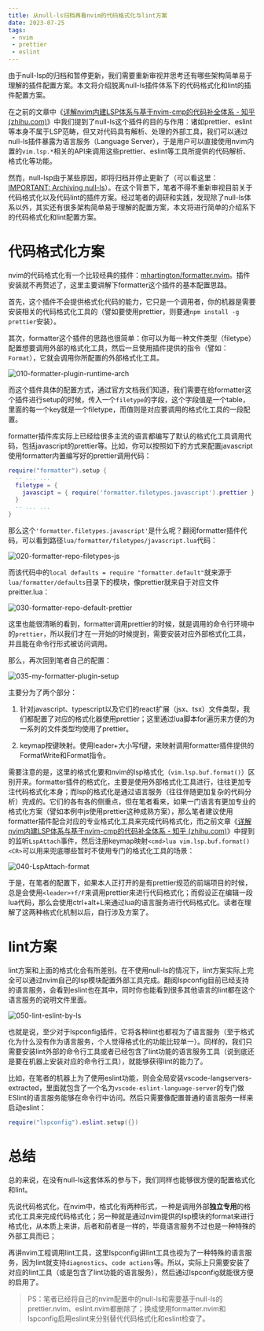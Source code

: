 ```yaml
---
title: 从null-ls归档再看nvim的代码格式化与lint方案
date: 2023-07-25
tags:
 - nvim
 - prettier
 - eslint
---
```


由于null-lsp的归档和暂停更新，我们需要重新审视并思考还有哪些架构简单易于理解的插件配置方案。本文将介绍脱离null-ls插件体系下的代码格式化和lint的插件配置方案。

<!-- more -->

在之前的文章中《[详解nvim内建LSP体系与基于nvim-cmp的代码补全体系 - 知乎 (zhihu.com)](https://zhuanlan.zhihu.com/p/643033884)》中我们提到了null-ls这个插件的目的与作用：诸如prettier、eslint等本身不属于LSP范畴，但又对代码具有解析、处理的外部工具，我们可以通过null-ls插件暴露为语言服务（Language Server），于是用户可以直接使用nvim内置的`vim.lsp.*`相关的API来调用这些prettier、eslint等工具所提供的代码解析、格式化等功能。

然而，null-lsp由于某些原因，即将归档并停止更新了（可以看这里：[IMPORTANT: Archiving null-ls](https://github.com/jose-elias-alvarez/null-ls.nvim/issues/1621)）。在这个背景下，笔者不得不重新审视目前关于代码格式化以及代码lint的插件方案。经过笔者的调研和实践，发现除了null-ls体系以外，其实还有很多架构简单易于理解的配置方案，本文将进行简单的介绍系下的代码格式化和lint配置方案。

# 代码格式化方案

nvim的代码格式化有一个比较经典的插件：[mhartington/formatter.nvim](https://github.com/mhartington/formatter.nvim)。插件安装就不再赘述了，这里主要讲解下formatter这个插件的基本配置思路。

首先，这个插件不会提供格式化代码的能力，它只是一个调用者，你的机器是需要安装相关的代码格式化工具的（譬如要使用prettier，则要通`npm install -g prettier`安装）。

其次，formatter这个插件的思路也很简单：你可以为每一种文件类型（filetype）配置想要调用外部的格式化工具，然后一旦使用插件提供的指令（譬如：`Format`），它就会调用你所配置的外部格式化工具。

![010-formatter-plugin-runtime-arch](https://src-1252109805.cos.ap-chengdu.myqcloud.com/images/post/2023-07-25/010-formatter-plugin-runtime-arch.png)



而这个插件具体的配置方式，通过官方文档我们知道，我们需要在给formatter这个插件进行setup的时候，传入一个`filetype`的字段，这个字段值是一个table，里面的每一个key就是一个filetype，而值则是对应要调用的格式化工具的一段配置。

formatter插件库实际上已经给很多主流的语言都编写了默认的格式化工具调用代码，包括javascript的prettier等。比如，你可以按照如下的方式来配置javascript使用formatter内置编写好的prettier调用代码：

```lua
require("formatter").setup {
  -- ... ...
  filetype = {
    javascipt = { require('formatter.filetypes.javascript').prettier }
  }
  -- ... ...
}
```

那么这个`'formatter.filetypes.javascript'`是什么呢？翻阅formatter插件代码，可以看到路径`lua/formatter/filetypes/javascript.lua`代码：

![020-formatter-repo-filetypes-js](https://src-1252109805.cos.ap-chengdu.myqcloud.com/images/post/2023-07-25/020-formatter-repo-filetypes-js.png)

而该代码中的`local defaults = require "formatter.default"`就来源于`lua/formatter/defaults`目录下的模块，像prettier就来自于对应文件preitter.lua：

![030-formatter-repo-default-prettier](https://src-1252109805.cos.ap-chengdu.myqcloud.com/images/post/2023-07-25/030-formatter-repo-default-prettier.png)

这里也能很清晰的看到，formatter调用prettier的时候，就是调用的命令行环境中的`prettier`，所以我们才在一开始的时候提到，需要安装对应外部格式化工具，并且能在命令行形式被访问调用。

那么，再次回到笔者自己的配置：

![035-my-formatter-plugin-setup](https://src-1252109805.cos.ap-chengdu.myqcloud.com/images/post/2023-07-25/035-my-formatter-plugin-setup.png)

主要分为了两个部分：

1. 针对javascript、typescript以及它们的react扩展（jsx、tsx）文件类型，我们都配置了对应的格式化器使用prettier；这里通过lua脚本for遍历来方便的为一系列的文件类型均使用了prettier。

2. keymap按键映射。使用leader+大小写f键，来映射调用formatter插件提供的FormatWrite和Format指令。

需要注意的是，这里的格式化要和nvim的lsp格式化（`vim.lsp.buf.format()`）区别开来。formatter插件的格式化，主要是使用外部格式化工具进行，往往更加专注代码格式化本身；而lsp的格式化是通过语言服务（往往伴随更加复杂的代码分析）完成的。它们的各有各的侧重点，但在笔者看来，如果一门语言有更加专业的格式化方案（譬如本例中js使用prettier这种成熟方案），那么笔者建议使用formatter插件配合对应的专业格式化工具来完成代码格式化，而之前文章《[详解nvim内建LSP体系与基于nvim-cmp的代码补全体系 - 知乎 (zhihu.com)](https://zhuanlan.zhihu.com/p/643033884)》中提到的监听`LspAttach`事件，然后注册keymap映射`<cmd>lua vim.lsp.buf.format()<CR>`可以用来兜底哪些暂时不使用专门的格式化工具的场景：

![040-LspAttach-format](https://src-1252109805.cos.ap-chengdu.myqcloud.com/images/post/2023-07-25/040-LspAttach-format.png)

于是，在笔者的配置下，如果本人正打开的是有prettier规范的前端项目的时候，总是会使用`<leader>+f/F`来调用prettier来进行代码格式化；而假设正在编辑一段lua代码，那么会使用ctrl+alt+L来通过lua的语言服务进行代码格式化。读者在理解了这两种格式化机制以后，自行涉及方案了。

# lint方案

lint方案和上面的格式化会有所差别。在不使用null-ls的情况下，lint方案实际上完全可以通过nvim自己的lsp模块配置外部工具完成。翻阅lspconfig目前已经支持的语言服务，会看到eslint也在其中，同时你也能看到很多其他语言的lint都在这个语言服务的说明文件里面。

![050-lint-eslint-by-ls](https://src-1252109805.cos.ap-chengdu.myqcloud.com/images/post/2023-07-25/050-lint-eslint-by-ls.png)

也就是说，至少对于lspconfig插件，它将各种lint也都视为了语言服务（至于格式化为什么没有作为语言服务，个人觉得格式化的功能比较单一）。同样的，我们只需要安装lint外部的命令行工具或者已经包含了lint功能的语言服务工具（说到底还是要在机器上安装对应的命令行工具），就能够获得lint的能力了。 

比如，在笔者的机器上为了使用eslint功能，则会全局安装vscode-langservers-extracted，里面就包含了一个名为`vscode-eslint-language-server`的专门做ESlint的语言服务能够在命令行中访问。然后只需要像配置普通的语言服务一样来启动eslint：

```lua
require("lspconfig").eslint.setup({})
```

# 总结

总的来说，在没有null-ls这套体系的参与下，我们同样也能够很方便的配置格式化和lint。

先说代码格式化，在nvim中，格式化有两种形式，一种是调用外部**独立专用**的格式化工具来完成代码格式化；另一种就是通过nvim提供的lsp模块的format来进行格式化，从本质上来讲，后者和前者是一样的，毕竟语言服务不过也是一种特殊的外部工具而已；

再讲nvim工程调用lint工具，这里lspconfig讲lint工具也视为了一种特殊的语言服务，因为lint就支持`diagnostics`、`code actions`等。所以，实际上只需要安装了对应的lint工具（或是包含了lint功能的语言服务），然后通过lspconfig就能很方便的启用了。

> PS：笔者已经将自己的nvim配置中的null-ls和需要基于null-ls的prettier.nvim、eslint.nvim都删除了；换成使用formatter.nvim和lspconfig启用eslint来分别替代代码格式化和eslint检查了。
